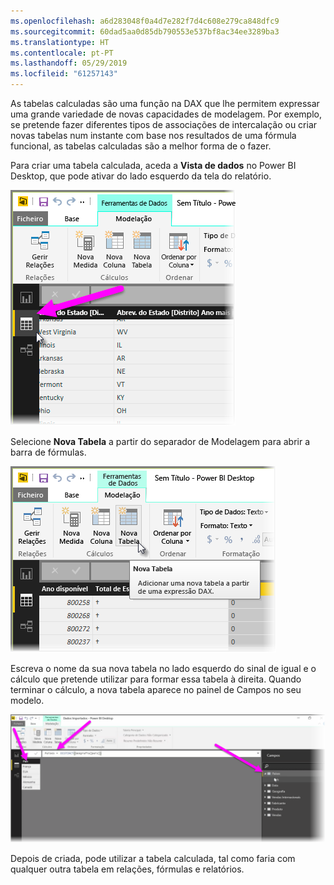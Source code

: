 ```yaml
---
ms.openlocfilehash: a6d283048f0a4d7e282f7d4c608e279ca848dfc9
ms.sourcegitcommit: 60dad5aa0d85db790553e537bf8ac34ee3289ba3
ms.translationtype: HT
ms.contentlocale: pt-PT
ms.lasthandoff: 05/29/2019
ms.locfileid: "61257143"
---
```

As tabelas calculadas são uma função na DAX que lhe permitem expressar uma grande variedade de novas capacidades de modelagem. Por exemplo, se pretende fazer diferentes tipos de associações de intercalação ou criar novas tabelas num instante com base nos resultados de uma fórmula funcional, as tabelas calculadas são a melhor forma de o fazer.

Para criar uma tabela calculada, aceda a **Vista de dados** no Power BI Desktop, que pode ativar do lado esquerdo da tela do relatório.

![](media/2-6-create-calculated-tables/2-6_1.png)

Selecione **Nova Tabela** a partir do separador de Modelagem para abrir a barra de fórmulas.

![](media/2-6-create-calculated-tables/2-6_1b.png)

Escreva o nome da sua nova tabela no lado esquerdo do sinal de igual e o cálculo que pretende utilizar para formar essa tabela à direita. Quando terminar o cálculo, a nova tabela aparece no painel de Campos no seu modelo.

![](media/2-6-create-calculated-tables/2-6_2.png)

Depois de criada, pode utilizar a tabela calculada, tal como faria com qualquer outra tabela em relações, fórmulas e relatórios.

